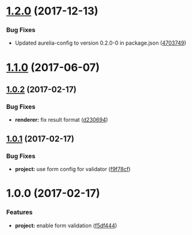 <a name="1.2.0"></a>
# [1.2.0](https://github.com/SpoonX/aurelia-form-validation/compare/v1.1.0...v1.2.0) (2017-12-13)


### Bug Fixes

* Updated aurelia-config to version 0.2.0-0 in package.json ([4703749](https://github.com/SpoonX/aurelia-form-validation/commit/4703749))



<a name="1.1.0"></a>
# [1.1.0](https://github.com/SpoonX/aurelia-form-validation/compare/v1.0.2...v1.1.0) (2017-06-07)



<a name="1.0.2"></a>
## [1.0.2](https://github.com/SpoonX/aurelia-form-validation/compare/v1.0.1...v1.0.2) (2017-02-17)


### Bug Fixes

* **renderer:** fix result format ([d230694](https://github.com/SpoonX/aurelia-form-validation/commit/d230694))



<a name="1.0.1"></a>
## [1.0.1](https://github.com/SpoonX/aurelia-form-validation/compare/v1.0.0...v1.0.1) (2017-02-17)


### Bug Fixes

* **project:** use form config for validator ([f9f78cf](https://github.com/SpoonX/aurelia-form-validation/commit/f9f78cf))



<a name="1.0.0"></a>
# 1.0.0 (2017-02-17)


### Features

* **project:** enable form validation ([f5df444](https://github.com/SpoonX/aurelia-form-validation/commit/f5df444))




